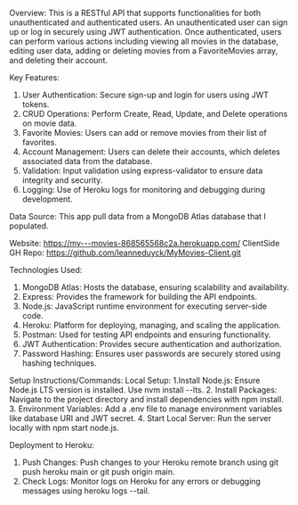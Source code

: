 Overview:
This is a RESTful API that supports functionalities for both unauthenticated and authenticated users. An unauthenticated user can sign up or log in securely using JWT authentication. Once authenticated, users can perform various actions including viewing all movies in the database, editing user data, adding or deleting movies from a FavoriteMovies array, and deleting their account.

Key Features:

1. User Authentication: Secure sign-up and login for users using JWT tokens.
2. CRUD Operations: Perform Create, Read, Update, and Delete operations on movie data.
3. Favorite Movies: Users can add or remove movies from their list of favorites.
4. Account Management: Users can delete their accounts, which deletes associated data from the database.
5. Validation: Input validation using express-validator to ensure data integrity and security.
6. Logging: Use of Heroku logs for monitoring and debugging during development.

Data Source:
This app pull data from a MongoDB Atlas database that I populated.

Website: https://my---movies-868565568c2a.herokuapp.com/
ClientSide GH Repo: https://github.com/leanneduyck/MyMovies-Client.git

Technologies Used:

1. MongoDB Atlas: Hosts the database, ensuring scalability and availability.
2. Express: Provides the framework for building the API endpoints.
3. Node.js: JavaScript runtime environment for executing server-side code.
4. Heroku: Platform for deploying, managing, and scaling the application.
5. Postman: Used for testing API endpoints and ensuring functionality.
6. JWT Authentication: Provides secure authentication and authorization.
7. Password Hashing: Ensures user passwords are securely stored using hashing techniques.

Setup Instructions/Commands:
Local Setup:
1.Install Node.js: Ensure Node.js LTS version is installed. Use nvm install --lts. 2. Install Packages: Navigate to the project directory and install dependencies with npm install. 3. Environment Variables: Add a .env file to manage environment variables like database URI and JWT secret. 4. Start Local Server: Run the server locally with npm start node.js.

Deployment to Heroku:

1. Push Changes: Push changes to your Heroku remote branch using git push heroku main or git push origin main.
2. Check Logs: Monitor logs on Heroku for any errors or debugging messages using heroku logs --tail.
